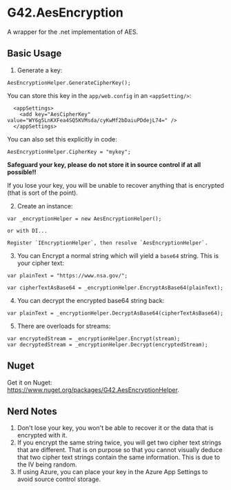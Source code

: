 # G42.AesEncryption
A wrapper for the .net implementation of AES.

## Basic Usage

1) Generate a key:

`AesEncryptionHelper.GenerateCipherKey();`

You can store this key in the `app/web.config` in an `<appSetting/>`:

```
  <appSettings>
    <add key="AesCipherKey" value="WY6g5LnKXFea4SQ5KVMsda/cyKwMf2bDaiuPDdejL74=" />
  </appSettings>
```

You can also set this explicitly in code:

`AesEncryptionHelper.CipherKey = "mykey";`

**Safeguard your key, please do not store it in source control if at all possible!!**

If you lose your key, you will be unable to recover anything that is encrypted (that is sort of the point).

2) Create an instance:
```
var _encryptionHelper = new AesEncryptionHelper();

or with DI...

Register `IEncryptionHelper`, then resolve `AesEncryptionHelper`.

```

3) You can Encrypt a normal string which will yield a `base64` string. This is your cipher text:

```
var plainText = "https://www.nsa.gov/";

var cipherTextAsBase64 = _encryptionHelper.EncryptAsBase64(plainText);
```

4) You can decrypt the encrypted base64 string back:

```
var plainText = _encryptionHelper.DecryptAsBase64(cipherTextAsBase64);
```

5) There are overloads for streams:
```
var encryptedStream = _encryptionHelper.Encrypt(stream);
var decryptedStream = _encryptionHelper.Decrypt(encryptedStream);
```

## Nuget
Get it on Nuget: https://www.nuget.org/packages/G42.AesEncryptionHelper.


## Nerd Notes
1) Don't lose your key, you won't be able to recover it or the data that is encrypted with it.
2) If you encrypt the same string twice, you will get two cipher text strings that are different. That is on purpose so that you cannot visually deduce that two cipher text strings contain the same information. This is due to the IV being random.
3) If using Azure, you can place your key in the Azure App Settings to avoid source control storage.
